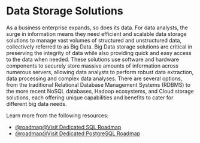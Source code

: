 # Data Storage Solutions 

As a business enterprise expands, so does its data. For data analysts, the surge in information means they need efficient and scalable data storage solutions to manage vast volumes of structured and unstructured data, collectively referred to as Big Data. Big Data storage solutions are critical in preserving the integrity of data while also providing quick and easy access to the data when needed. These solutions use software and hardware components to securely store massive amounts of information across numerous servers, allowing data analysts to perform robust data extraction, data processing and complex data analyses. There are several options, from the traditional Relational Database Management Systems (RDBMS) to the more recent NoSQL databases, Hadoop ecosystems, and Cloud storage solutions, each offering unique capabilities and benefits to cater for different big data needs.

Learn more from the following resources:

- [@roadmap@Visit Dedicated SQL Roadmap](https://roadmap.sh/sql)
- [@roadmap@Visit Dedicated PostgreSQL Roadmap](https://roadmap.sh/postgresql-dba)
